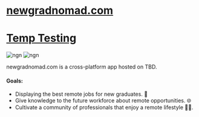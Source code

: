 # [newgradnomad.com](https://newgradnomad.com/) 
# [Temp Testing](https://ngn.000.pe/) 
![ngn](https://github.com/NewGradNomad/newgradnomad.com-HTML/actions/workflows/main.yml/badge.svg) 
![ngn](https://github.com/NewGradNomad/newgradnomad.com-HTML/actions/workflows/codespell.yml/badge.svg) 

newgradnomad.com is a cross-platform app hosted on TBD. 
#### Goals:
- Displaying the best remote jobs for new graduates. 💼
- Give knowledge to the future workforce about remote opportunities. 🌐
- Cultivate a community of professionals that enjoy a remote lifestyle 🧑‍🌾.
